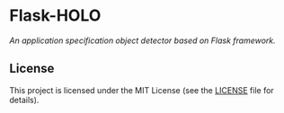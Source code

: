 # Flask-HOLO

*An application specification object detector based on Flask framework.*



## License

This project is licensed under the MIT License (see the
[LICENSE](LICENSE) file for details).
